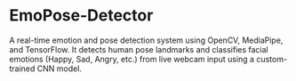 # EmoPose-Detector
A real-time emotion and pose detection system using OpenCV, MediaPipe, and TensorFlow. It detects human pose landmarks and classifies facial emotions (Happy, Sad, Angry, etc.) from live webcam input using a custom-trained CNN model.
